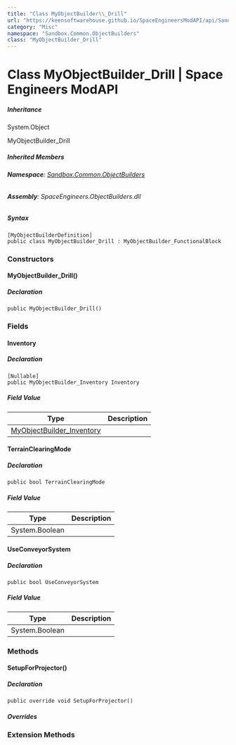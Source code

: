 ```yaml
---
title: "Class MyObjectBuilder\\_Drill"
url: "https://keensoftwarehouse.github.io/SpaceEngineersModAPI/api/Sandbox.Common.ObjectBuilders.MyObjectBuilder_Drill.html"
category: "Misc"
namespace: "Sandbox.Common.ObjectBuilders"
class: "MyObjectBuilder_Drill"
---
```


# Class MyObjectBuilder\_Drill | Space Engineers ModAPI

##### Inheritance

System.Object

MyObjectBuilder\_Drill

##### Inherited Members

###### **Namespace**: [Sandbox.Common.ObjectBuilders](https://keensoftwarehouse.github.io/SpaceEngineersModAPI/api/Sandbox.Common.ObjectBuilders.html)

###### **Assembly**: SpaceEngineers.ObjectBuilders.dll

##### Syntax

```
[MyObjectBuilderDefinition]
public class MyObjectBuilder_Drill : MyObjectBuilder_FunctionalBlock
```

### Constructors

#### MyObjectBuilder\_Drill()

##### Declaration

```
public MyObjectBuilder_Drill()
```

### Fields

#### Inventory

##### Declaration

```
[Nullable]
public MyObjectBuilder_Inventory Inventory
```

##### Field Value

| Type | Description |
| --- | --- |
| [MyObjectBuilder\_Inventory](https://keensoftwarehouse.github.io/SpaceEngineersModAPI/api/VRage.Game.MyObjectBuilder_Inventory.html) |     |

#### TerrainClearingMode

##### Declaration

```
public bool TerrainClearingMode
```

##### Field Value

| Type | Description |
| --- | --- |
| System.Boolean |     |

#### UseConveyorSystem

##### Declaration

```
public bool UseConveyorSystem
```

##### Field Value

| Type | Description |
| --- | --- |
| System.Boolean |     |

### Methods

#### SetupForProjector()

##### Declaration

```
public override void SetupForProjector()
```

##### Overrides

### Extension Methods